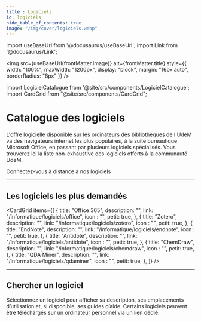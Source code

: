 ```yaml
---
title : Logiciels
id: logiciels
hide_table_of_contents: true
image: "/img/cover/logiciels.webp"
---
```


import useBaseUrl from '@docusaurus/useBaseUrl';
import Link from '@docusaurus/Link';

<img 
  src={useBaseUrl(frontMatter.image)} 
  alt={frontMatter.title} 
  style={{
    width: "100%",
    maxWidth: "1200px",
    display: "block",
    margin: "16px auto",
    borderRadius: "8px"
  }} 
/>

import LogicielCatalogue from '@site/src/components/LogicielCatalogue';
import CardGrid from "@site/src/components/CardGrid";

# Catalogue des logiciels
L'offre logicielle disponible sur les ordinateurs des bibliothèques de l'UdeM va des navigateurs internet les plus populaires, à la suite bureautique Microsoft Office, en passant par plusieurs logiciels spécialisés. Vous trouverez ici la liste non-exhaustive des logiciels offerts à la communauté UdeM.

<Link to="connexion-distance" className="button button--primary">
  Connectez-vous à distance à nos logiciels
</Link>

---

## Les logiciels les plus demandés

<CardGrid
  items={[
    {
      title: "Office 365",
      description: "",
      link: "/informatique/logiciels/office",
      icon : "",
      petit: true,
    },
    {
      title: "Zotero",
      description: "",
      link: "/informatique/logiciels/zotero",
      icon : "",
      petit: true,
    },
    {
      title: "EndNote",
      description: "",
      link: "/informatique/logiciels/endnote",
      icon : "",
      petit: true,
    },
    {
      title: "Antidote",
      description: "",
      link: "/informatique/logiciels/antidote",
      icon : "",
      petit: true,
    },
    {
      title: "ChemDraw",
      description: "",
      link: "/informatique/logiciels/chemdraw",
      icon : "",
      petit: true,
    },
    {
      title: "QDA Miner",
      description: "",
      link: "/informatique/logiciels/qdaminer",
      icon : "",
      petit: true,
    },
  ]}
/>


---

## Chercher un logiciel

Sélectionnez un logiciel pour afficher sa description, ses emplacements d’utilisation et, si disponible, ses guides d’aide. Certains logiciels peuvent être téléchargés sur un ordinateur personnel via un lien dédié.

<LogicielCatalogue />